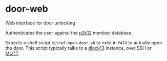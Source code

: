 # door-web
Web interface for door unlocking

Authenticates the user against the [p2k12](https://github.com/bitraf/p2k12) member database.

Expects a shell script `bitraf-open-door.sh` to exist in `PATH` to actually open the door.
This script typically talks to a [dlock13](https://github.com/bitraf/dlock13) instance,
over SSH or [MQTT](https://en.wikipedia.org/wiki/MQTT).
